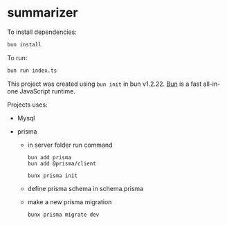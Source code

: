 # summarizer

To install dependencies:

```bash
bun install
```

To run:

```bash
bun run index.ts
```

This project was created using `bun init` in bun v1.2.22. [Bun](https://bun.com)
is a fast all-in-one JavaScript runtime.

Projects uses:

-   Mysql
-   prisma

    -   in server folder run command

        ```
        bun add prisma
        bun add @prisma/client

        bunx prisma init
        ```

    -   define prisma schema in schema.prisma
    -   make a new prisma migration
        ```
        bunx prisma migrate dev
        ```
